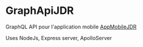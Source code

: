 # GraphApiJDR
GraphQL API pour l'application mobile [AppMobileJDR](https://github.com/EtienneDuv/AppMobileJDR)

Uses NodeJs, Express server, ApolloServer